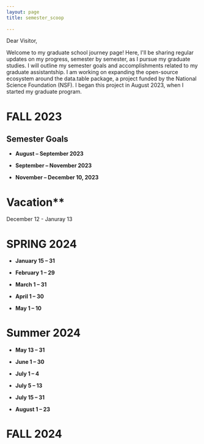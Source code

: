 ```yaml
---
layout: page
title: semester_scoop
  
---
```


Dear Visitor,

Welcome to my graduate school journey page! Here, I'll be sharing regular updates on my progress, semester by semester, as I pursue my graduate studies.
I will outline my semester goals and accomplishments related to my graduate assistantship. I am working on expanding the open-source ecosystem around the data.table package, a project funded by the National Science Foundation (NSF). I began this project in August 2023, when I started my graduate program.

# FALL 2023

## Semester Goals

- **August – September 2023**
  

- **September – November 2023**
 

- **November – December 10, 2023**
  

# Vacation**
December 12 - Januray 13

# SPRING 2024

- **January 15 – 31**


- **February 1 – 29**
  

- **March 1 – 31**
  

- **April 1 – 30**
  

- **May 1 – 10**


# Summer 2024

- **May 13 – 31**
 

- **June 1 – 30**
  

- **July 1 – 4**
 

- **July 5 – 13**
  

- **July 15 – 31**
  

- **August 1 – 23**


# FALL 2024

